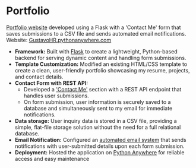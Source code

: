 # Portfolio

[Portfolio website](https://gustavohr.pythonanywhere.com/) developed using a Flask with a 'Contact Me' form that saves submissions to a CSV file and sends automated email notifications. Website: [GustavoHR.pythonanywhere.com](https://gustavohr.pythonanywhere.com/)

* **Framework:** Built with [Flask](https://flask.palletsprojects.com/en/stable/) to create a lightweight, Python-based backend for serving dynamic content and handling form submissions.
* **Template Customization:** Modified an existing HTML/CSS template to create a clean, user-friendly portfolio showcasing my resume, projects, and contact details.
* **Contact Form with REST API:**
  * Developed a ['Contact Me'](https://gustavohr.pythonanywhere.com/contact.html) section with a REST API endpoint that handles user submissions.
  * On form submission, user information is securely saved to a database and simultaneously sent to my email for immediate notifications.
* **Data storage:**  User inquiry data is stored in a CSV file, providing a simple, flat-file storage solution without the need for a full relational database.
* **Email Notification:** Configured an [automated email system](https://docs.python.org/3/library/email.html#module-email) that sends notifications with user-submitted details upon each form submission.
* **Deployment:** Hosted the application on [Python Anywhere](https://www.pythonanywhere.com/) for reliable access and easy maintenance
